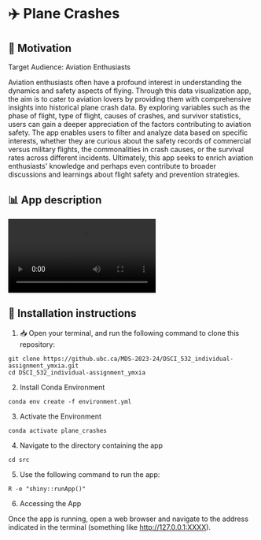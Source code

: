#  ✈️ Plane Crashes 

## 🌟 Motivation

Target Audience: Aviation Enthusiasts

Aviation enthusiasts often have a profound interest in understanding the dynamics and safety aspects of flying. Through this data visualization app, the aim is to cater to aviation lovers by providing them with comprehensive insights into historical plane crash data. By exploring variables such as the phase of flight, type of flight, causes of crashes, and survivor statistics, users can gain a deeper appreciation of the factors contributing to aviation safety. The app enables users to filter and analyze data based on specific interests, whether they are curious about the safety records of commercial versus military flights, the commonalities in crash causes, or the survival rates across different incidents. Ultimately, this app seeks to enrich aviation enthusiasts' knowledge and perhaps even contribute to broader discussions and learnings about flight safety and prevention strategies.

## 📊 App description
![Alt Text](./img/demo.mp4)

## 🔧 Installation instructions
1. 📥 Open your terminal, and run the following command to clone this repository:
```shell
git clone https://github.ubc.ca/MDS-2023-24/DSCI_532_individual-assignment_ymxia.git
cd DSCI_532_individual-assignment_ymxia
```
2. Install Conda Environment
```shell
conda env create -f environment.yml
```
3. Activate the Environment
```shell
conda activate plane_crashes
```
4. Navigate to the directory containing the app
```shell
cd src
```
5. Use the following command to run the app:
```shell
R -e "shiny::runApp()"
```
6. Accessing the App

Once the app is running, open a web browser and navigate to the address indicated in the terminal (something like http://127.0.0.1:XXXX).
